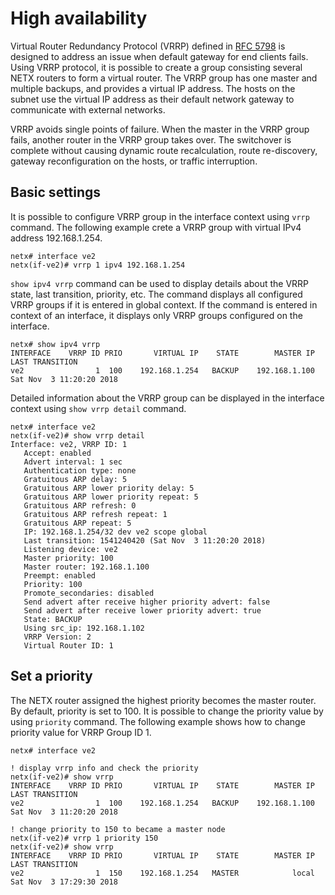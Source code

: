 # High availability

Virtual Router Redundancy Protocol (VRRP) defined in [RFC 5798](https://tools.ietf.org/html/rfc5798) is designed to address an issue when default gateway for end clients fails. 
Using VRRP protocol, it is possible to create a group consisting several NETX routers to form a virtual router. The VRRP group has one master and multiple backups, and provides 
a virtual IP address. The hosts on the subnet use the virtual IP address as their default network gateway to communicate with external networks.

VRRP avoids single points of failure. When the master in the VRRP group fails, another router in the VRRP group takes over. The switchover is complete without causing dynamic 
route recalculation, route re-discovery, gateway reconfiguration on the hosts, or traffic interruption.

## Basic settings

It is possible to configure VRRP group in the interface context using `vrrp` command. The following example crete a VRRP group with virtual IPv4 address 192.168.1.254.

```
netx# interface ve2
netx(if-ve2)# vrrp 1 ipv4 192.168.1.254
```

`show ipv4 vrrp` command can be used to display details about the VRRP state, last transition, priority, etc. The command displays all configured VRRP groups if it is entered in
global context. If the command is entered in context of an interface, it displays only VRRP groups configured on the interface.

```
netx# show ipv4 vrrp
INTERFACE    VRRP ID PRIO       VIRTUAL IP    STATE        MASTER IP  LAST TRANSITION
ve2                1  100    192.168.1.254   BACKUP    192.168.1.100  Sat Nov  3 11:20:20 2018
```

Detailed information about the VRRP group can be displayed in the interface context using `show vrrp detail` command.

```
netx# interface ve2
netx(if-ve2)# show vrrp detail
Interface: ve2, VRRP ID: 1
   Accept: enabled
   Advert interval: 1 sec
   Authentication type: none
   Gratuitous ARP delay: 5
   Gratuitous ARP lower priority delay: 5
   Gratuitous ARP lower priority repeat: 5
   Gratuitous ARP refresh: 0
   Gratuitous ARP refresh repeat: 1
   Gratuitous ARP repeat: 5
   IP: 192.168.1.254/32 dev ve2 scope global
   Last transition: 1541240420 (Sat Nov  3 11:20:20 2018)
   Listening device: ve2
   Master priority: 100
   Master router: 192.168.1.100
   Preempt: enabled
   Priority: 100
   Promote_secondaries: disabled
   Send advert after receive higher priority advert: false
   Send advert after receive lower priority advert: true
   State: BACKUP
   Using src_ip: 192.168.1.102
   VRRP Version: 2
   Virtual Router ID: 1
```

## Set a priority

The NETX router assigned the highest priority becomes the master router. By default, priority is set to 100. It is possible to change the priority value by using
`priority` command. The following example shows how to change priority value for VRRP Group ID 1.

```
netx# interface ve2

! display vrrp info and check the priority
netx(if-ve2)# show vrrp
INTERFACE    VRRP ID PRIO       VIRTUAL IP    STATE        MASTER IP  LAST TRANSITION
ve2                1  100    192.168.1.254   BACKUP    192.168.1.100  Sat Nov  3 11:20:20 2018

! change priority to 150 to became a master node
netx(if-ve2)# vrrp 1 priority 150
netx(if-ve2)# show vrrp
INTERFACE    VRRP ID PRIO       VIRTUAL IP    STATE        MASTER IP  LAST TRANSITION
ve2                1  150    192.168.1.254   MASTER            local  Sat Nov  3 17:29:30 2018
